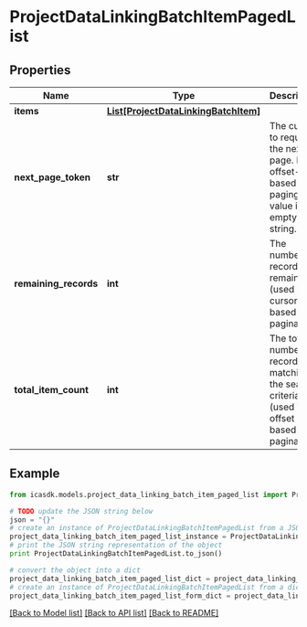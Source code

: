 # ProjectDataLinkingBatchItemPagedList


## Properties
Name | Type | Description | Notes
------------ | ------------- | ------------- | -------------
**items** | [**List[ProjectDataLinkingBatchItem]**](ProjectDataLinkingBatchItem.md) |  | 
**next_page_token** | **str** | The cursor to request the next page. For offset-based paging the value is an empty string. | [optional] 
**remaining_records** | **int** | The number of records remaining (used in cursor based pagination) | [optional] 
**total_item_count** | **int** | The total number of records matching the search criteria (used in offset based pagination) | [optional] 

## Example

```python
from icasdk.models.project_data_linking_batch_item_paged_list import ProjectDataLinkingBatchItemPagedList

# TODO update the JSON string below
json = "{}"
# create an instance of ProjectDataLinkingBatchItemPagedList from a JSON string
project_data_linking_batch_item_paged_list_instance = ProjectDataLinkingBatchItemPagedList.from_json(json)
# print the JSON string representation of the object
print ProjectDataLinkingBatchItemPagedList.to_json()

# convert the object into a dict
project_data_linking_batch_item_paged_list_dict = project_data_linking_batch_item_paged_list_instance.to_dict()
# create an instance of ProjectDataLinkingBatchItemPagedList from a dict
project_data_linking_batch_item_paged_list_form_dict = project_data_linking_batch_item_paged_list.from_dict(project_data_linking_batch_item_paged_list_dict)
```
[[Back to Model list]](../README.md#documentation-for-models) [[Back to API list]](../README.md#documentation-for-api-endpoints) [[Back to README]](../README.md)



